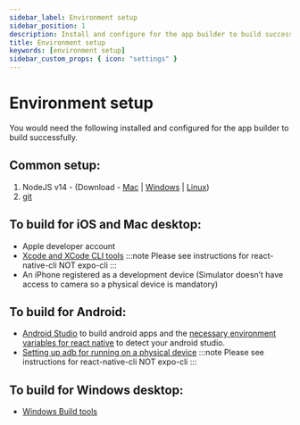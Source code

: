 ```yaml
---
sidebar_label: Environment setup
sidebar_position: 1
description: Install and configure for the app builder to build successfully.
title: Environment setup
keywords: [environment setup]
sidebar_custom_props: { icon: "settings" }
---
```


# Environment setup

You would need the following installed and configured for the app builder to build successfully.

## Common setup:

1.  NodeJS v14 - (Download - [Mac](https://nodejs.org/dist/v14.17.0/node-v14.17.0.pkg) | [Windows](https://nodejs.org/dist/v14.17.0/node-v14.17.0-x86.msi) | [Linux](https://nodejs.org/dist/v14.17.0/node-v14.17.0.tar.gz))
2.  [git](https://git-scm.com/downloads)

## To build for iOS and Mac desktop:

- Apple developer account
- [Xcode and XCode CLI tools](https://reactnative.dev/docs/environment-setup)
  :::note
  Please see instructions for react-native-cli NOT expo-cli
  :::
- An iPhone registered as a development device (Simulator doesn’t have access to camera so a physical device is mandatory)

## To build for Android:

- [Android Studio](https://developer.android.com/studio) to build android apps and the [necessary environment variables for react native](https://reactnative.dev/docs/environment-setup) to detect your android studio.
- [Setting up adb for running on a physical device](https://reactnative.dev/docs/running-on-device)
  :::note
  Please see instructions for react-native-cli NOT expo-cli
  :::

## To build for Windows desktop:

- [Windows Build tools](https://www.npmjs.com/package/windows-build-tools)
